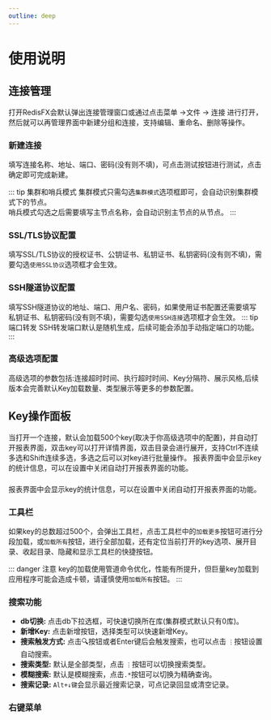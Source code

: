 ```yaml
---
outline: deep
---
```

<script setup>
import ImageWithTheme from '../.vitepress/components/ImageWithTheme.vue'
</script>

# 使用说明



## 连接管理
打开RedisFX会默认弹出连接管理窗口或通过点击菜单 &rarr;<span style="color: var(--vp-c-brand);">文件</span> &rarr; <span style="color: var(--vp-c-brand);">连接</span> 进行打开，然后就可以再管理界面中新建分组和连接，支持编辑、重命名、删除等操作。
<ImageWithTheme 
  light-src="/png/manual/zh/connection.png"
  dark-src="/png/manual/zh/connection_dark.png"
  alt="连接管理"
  margin="10px 120px 10px 120px"
/>


### 新建连接
填写连接名称、地址、端口、密码(没有则不填)，可点击测试按钮进行测试，点击确定即可完成新建。

::: tip 集群和哨兵模式
集群模式只需勾选`集群模式`选项框即可，会自动识别集群模式下的节点。
<br/>
哨兵模式勾选之后需要填写主节点名称，会自动识别主节点的从节点。
:::

<ImageWithTheme 
  light-src="/png/manual/zh/new_connection.png"
  dark-src="/png/manual/zh/new_connection_dark.png"
  alt="新建连接"
  margin="10px 120px 10px 120px"
/>

### SSL/TLS协议配置
填写SSL/TLS协议的授权证书、公钥证书、私钥证书、私钥密码(没有则不填)，需要勾选`使用SSL协议`选项框才会生效。
<ImageWithTheme 
  light-src="/png/manual/zh/ssl.png"
  dark-src="/png/manual/zh/ssl_dark.png"
  alt="SSL/TLS协议配置"
  margin="10px 120px 10px 120px"
/>


### SSH隧道协议配置
填写SSH隧道协议的地址、端口、用户名、密码，如果使用证书配置还需要填写私钥证书、私钥密码(没有则不填)，需要勾选`使用SSH连接`选项框才会生效。
::: tip 端口转发
SSH转发端口默认是随机生成，后续可能会添加手动指定端口的功能。
:::
<ImageWithTheme 
  light-src="/png/manual/zh/ssh.png"
  dark-src="/png/manual/zh/ssh_dark.png"
  alt="SSL/TLS协议配置"
  margin="10px 120px 10px 120px"
/>

### 高级选项配置
高级选项的参数包括:连接超时时间、执行超时时间、Key分隔符、展示风格,后续版本会完善默认Key加载数量、类型展示等更多的参数配置。
<ImageWithTheme 
  light-src="/png/manual/zh/advanced.png"
  dark-src="/png/manual/zh/advanced_dark.png"
  alt="高级选项配置"
  margin="10px 120px 10px 120px"
/>

## Key操作面板
当打开一个连接，默认会加载500个key(取决于你高级选项中的配置)，并自动打开报表界面，双击key可以打开详情界面，双击目录会进行展开，支持Ctrl不连续多选和Shift连续多选，多选之后可以对key进行批量操作。
报表界面中会显示key的统计信息，可以在设置中关闭自动打开报表界面的功能。
<div class="tip custom-block" style="padding-top: 8px">
报表界面中会显示key的统计信息，可以在设置中关闭自动打开报表界面的功能。
</div>

### 工具栏
如果key的总数超过500个，会弹出工具栏，点击工具栏中的`加载更多`按钮可进行分段加载，或`加载所有`按钮，进行全部加载，还有定位当前打开的key选项、展开目录、收起目录、隐藏和显示工具栏的快捷按钮。

<ImageWithTheme 
  light-src="/png/manual/zh/key_tool.png"
  dark-src="/png/manual/zh/key_tool_dark.png"
  alt="搜索"
  margin="10px 120px 10px 120px"
/>

::: danger 注意
key的加载使用管道命令优化，性能有所提升，但巨量key加载到应用程序可能会造成卡顿，请谨慎使用`加载所有`按钮。
:::

### 搜索功能
- **db切换:** 点击db下拉选框，可快速切换所在库(集群模式默认只有0库)。
- **新增Key:** 点击新增按钮，选择类型可以快速新增Key。
- **搜索触发方式:** 点击&#x1F50D;按钮或者Enter键后会触发搜索，也可以点击 `⋮`按钮设置自动搜索。
- **搜索类型:** 默认是全部类型，点击 `⋮`按钮可以切换搜索类型。
- **模糊搜索:** 默认是模糊搜索，点击`.*`按钮可以切换为精确查询。
- **搜索记录:** `Alt+↓键`会显示最近搜索记录，可点记录回显或清空记录。

<ImageWithTheme 
  light-src="/png/manual/zh/search.png"
  dark-src="/png/manual/zh/search_dark.png"
  alt="搜索"
  margin="10px 120px 10px 120px"
/>

### 右键菜单